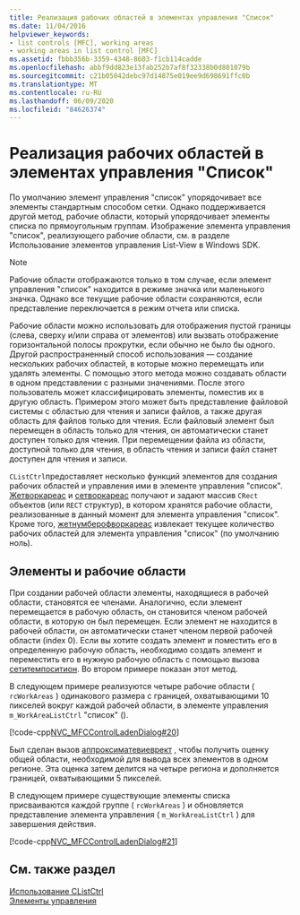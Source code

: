 ```yaml
---
title: Реализация рабочих областей в элементах управления "Список"
ms.date: 11/04/2016
helpviewer_keywords:
- list controls [MFC], working areas
- working areas in list control [MFC]
ms.assetid: fbbb356b-3359-4348-8603-f1cb114cadde
ms.openlocfilehash: abbf9dd823e13fab252b7af8f32338b0d801079b
ms.sourcegitcommit: c21b05042debc97d14875e019ee9d698691ffc0b
ms.translationtype: MT
ms.contentlocale: ru-RU
ms.lasthandoff: 06/09/2020
ms.locfileid: "84626374"
---
```

# <a name="implementing-working-areas-in-list-controls"></a>Реализация рабочих областей в элементах управления "Список"

По умолчанию элемент управления "список" упорядочивает все элементы стандартным способом сетки. Однако поддерживается другой метод, рабочие области, который упорядочивает элементы списка по прямоугольным группам. Изображение элемента управления "список", реализующего рабочие области, см. в разделе Использование элементов управления List-View в Windows SDK.

> [!NOTE]
> Рабочие области отображаются только в том случае, если элемент управления "список" находится в режиме значка или маленького значка. Однако все текущие рабочие области сохраняются, если представление переключается в режим отчета или списка.

Рабочие области можно использовать для отображения пустой границы (слева, сверху и/или справа от элементов) или вызвать отображение горизонтальной полосы прокрутки, если обычно не было бы одного. Другой распространенный способ использования — создание нескольких рабочих областей, в которые можно перемещать или удалять элементы. С помощью этого метода можно создавать области в одном представлении с разными значениями. После этого пользователь может классифицировать элементы, поместив их в другую область. Примером этого может быть представление файловой системы с областью для чтения и записи файлов, а также другая область для файлов только для чтения. Если файловый элемент был перемещен в область только для чтения, он автоматически станет доступен только для чтения. При перемещении файла из области, доступной только для чтения, в область чтения и записи файл станет доступен для чтения и записи.

`CListCtrl`предоставляет несколько функций элементов для создания рабочих областей и управления ими в элементе управления "список". [Жетворкареас](reference/clistctrl-class.md#getworkareas) и [сетворкареас](reference/clistctrl-class.md#setworkareas) получают и задают массив `CRect` объектов (или `RECT` структур), в котором хранятся рабочие области, реализованные в данный момент для элемента управления "список". Кроме того, [жетнумберофворкареас](reference/clistctrl-class.md#getnumberofworkareas) извлекает текущее количество рабочих областей для элемента управления "список" (по умолчанию ноль).

## <a name="items-and-working-areas"></a>Элементы и рабочие области

При создании рабочей области элементы, находящиеся в рабочей области, становятся ее членами. Аналогично, если элемент перемещается в рабочую область, он становится членом рабочей области, в которую он был перемещен. Если элемент не находится в рабочей области, он автоматически станет членом первой рабочей области (index 0). Если вы хотите создать элемент и поместить его в определенную рабочую область, необходимо создать элемент и переместить его в нужную рабочую область с помощью вызова [сетитемпоситион](reference/clistctrl-class.md#setitemposition). Во втором примере показан этот метод.

В следующем примере реализуются четыре рабочие области ( `rcWorkAreas` ) одинакового размера с границей, охватывающими 10 пикселей вокруг каждой рабочей области, в элементе управления `m_WorkAreaListCtrl` "список" ().

[!code-cpp[NVC_MFCControlLadenDialog#20](codesnippet/cpp/implementing-working-areas-in-list-controls_1.cpp)]

Был сделан вызов [аппроксиматевиеврект](reference/clistctrl-class.md#approximateviewrect) , чтобы получить оценку общей области, необходимой для вывода всех элементов в одном регионе. Эта оценка затем делится на четыре региона и дополняется границей, охватывающими 5 пикселей.

В следующем примере существующие элементы списка присваиваются каждой группе ( `rcWorkAreas` ) и обновляется представление элемента управления ( `m_WorkAreaListCtrl` ) для завершения действия.

[!code-cpp[NVC_MFCControlLadenDialog#21](codesnippet/cpp/implementing-working-areas-in-list-controls_2.cpp)]

## <a name="see-also"></a>См. также раздел

[Использование CListCtrl](using-clistctrl.md)<br/>
[Элементы управления](controls-mfc.md)
